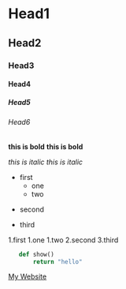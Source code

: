 <!-- Head -->
# Head1
## Head2
### Head3
#### Head4
##### Head5
###### Head6
<!-- bold-->
**this is bold**
__this is bold__
<!-- italic-->
*this is italic*
_this is italic_

<!-- U list -->
+ first
    + one
    - two
- second
* third


<!-- O list -->

1.first
    1.one
    1.two
2.second
3.third

<!-- code -->
 ```python
    def show()
        return "hello"
 ```

 <!-- link -->
[My Website](https://www.mongard.ir/one_part,'mywebsite')


